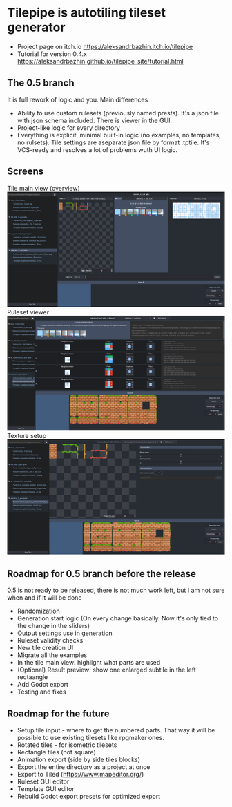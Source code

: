 # Tilepipe is autotiling tileset generator

- Project page on itch.io https://aleksandrbazhin.itch.io/tilepipe
- Tutorial for version 0.4.x https://aleksandrbazhin.github.io/tilepipe_site/tutorial.html


## The 0.5 branch 
It is full rework of logic and you. Main differences
- Ability to use custom rulesets (previously named prests). It's a json file with json schema included. There is viewer in the GUI.
- Project-like logic for every directory
- Everything is explicit, minimal built-in logic (no examples, no templates, no rulsets). Tile settings are aseparate json file by format .tptile. It's VCS-ready and resolves a lot of problems wuth UI logic.


## Screens
Tile main view (overview)
![Tile overview (unfinished)](docs/Screen1.png)
Ruleset viewer
![Ruleset (unfinished)](docs/Screen2.png)
Texture setup
![Texture settings (unfinished)](docs/Screen3.png)

## Roadmap for 0.5 branch before the release
0.5 is not ready to be released, there is not much work left, but I am not sure when and if it will be done

- Randomization
- Generation start logic (On every change basically. Now it's only tied to the change in the sliders)
- Output settings use in generation
- Ruleset validity checks
- New tile creation UI
- Migrate all the examples
- In the tile main view: highlight what parts are used
- (Optional) Result preview: show one enlarged subtile in the left rectaangle
- Add Godot export
- Testing and fixes

## Roadmap for the future
- Setup tile input - where to get the numbered parts. That way it will be possible to use existing tilesets like rpgmaker ones.
- Rotated tiles - for isometric tilesets
- Rectangle tiles (not square) 
- Animation export (side by side tiles blocks)
- Export the entire directory as a project at once
- Export to Tiled (https://www.mapeditor.org/)
- Ruleset GUI editor
- Template GUI editor
- Rebuild Godot export presets for optimized export